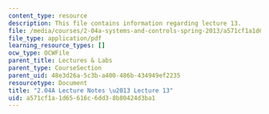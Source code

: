 ```yaml
---
content_type: resource
description: This file contains information regarding lecture 13.
file: /media/courses/2-04a-systems-and-controls-spring-2013/a571cf1a1d65616c6dd38b80424d3ba1_MIT2_04AS13_Lecture13.pdf
file_type: application/pdf
learning_resource_types: []
ocw_type: OCWFile
parent_title: Lectures & Labs
parent_type: CourseSection
parent_uid: 48e3d26a-5c3b-a400-486b-434949ef2235
resourcetype: Document
title: "2.04A Lecture Notes \u2013 Lecture 13"
uid: a571cf1a-1d65-616c-6dd3-8b80424d3ba1
---
```

